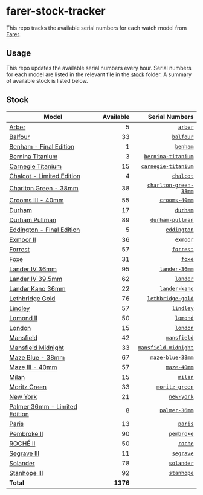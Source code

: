 # farer-stock-tracker

This repo tracks the available serial numbers for each watch model from [Farer](https://farer.com).

## Usage

This repo updates the available serial numbers every hour. Serial numbers for each model are listed in the relevant file in the [stock](./stock) folder. A summary of available stock is listed below.

## Stock

| Model | Available | Serial Numbers |
| ----- | --------: | -------------: |
| [Arber](https://usd.farer.com/products/arber) | 5 | [`arber`](./stock/arber) |
| [Balfour](https://usd.farer.com/products/balfour) | 33 | [`balfour`](./stock/balfour) |
| [Benham - Final Edition](https://usd.farer.com/products/benham) | 1 | [`benham`](./stock/benham) |
| [Bernina Titanium](https://usd.farer.com/products/bernina-titanium) | 3 | [`bernina-titanium`](./stock/bernina-titanium) |
| [Carnegie Titanium](https://usd.farer.com/products/carnegie-titanium) | 15 | [`carnegie-titanium`](./stock/carnegie-titanium) |
| [Chalcot - Limited Edition](https://usd.farer.com/products/chalcot) | 4 | [`chalcot`](./stock/chalcot) |
| [Charlton Green - 38mm](https://usd.farer.com/products/charlton-green-38mm) | 38 | [`charlton-green-38mm`](./stock/charlton-green-38mm) |
| [Crooms III - 40mm](https://usd.farer.com/products/crooms-40mm) | 55 | [`crooms-40mm`](./stock/crooms-40mm) |
| [Durham](https://usd.farer.com/products/durham) | 17 | [`durham`](./stock/durham) |
| [Durham Pullman](https://usd.farer.com/products/durham-pullman) | 89 | [`durham-pullman`](./stock/durham-pullman) |
| [Eddington - Final Edition](https://usd.farer.com/products/eddington) | 5 | [`eddington`](./stock/eddington) |
| [Exmoor II](https://usd.farer.com/products/exmoor) | 36 | [`exmoor`](./stock/exmoor) |
| [Forrest](https://usd.farer.com/products/forrest) | 57 | [`forrest`](./stock/forrest) |
| [Foxe](https://usd.farer.com/products/foxe) | 31 | [`foxe`](./stock/foxe) |
| [Lander IV 36mm](https://usd.farer.com/products/lander-36mm) | 95 | [`lander-36mm`](./stock/lander-36mm) |
| [Lander IV 39.5mm](https://usd.farer.com/products/lander) | 62 | [`lander`](./stock/lander) |
| [Lander Kano 36mm](https://usd.farer.com/products/lander-kano) | 22 | [`lander-kano`](./stock/lander-kano) |
| [Lethbridge Gold](https://usd.farer.com/products/lethbridge-gold) | 76 | [`lethbridge-gold`](./stock/lethbridge-gold) |
| [Lindley](https://usd.farer.com/products/lindley) | 57 | [`lindley`](./stock/lindley) |
| [Lomond II](https://usd.farer.com/products/lomond) | 50 | [`lomond`](./stock/lomond) |
| [London](https://usd.farer.com/products/london) | 15 | [`london`](./stock/london) |
| [Mansfield](https://usd.farer.com/products/mansfield) | 42 | [`mansfield`](./stock/mansfield) |
| [Mansfield Midnight](https://usd.farer.com/products/mansfield-midnight) | 33 | [`mansfield-midnight`](./stock/mansfield-midnight) |
| [Maze Blue - 38mm](https://usd.farer.com/products/maze-blue-38mm) | 67 | [`maze-blue-38mm`](./stock/maze-blue-38mm) |
| [Maze III - 40mm](https://usd.farer.com/products/maze-40mm) | 57 | [`maze-40mm`](./stock/maze-40mm) |
| [Milan](https://usd.farer.com/products/milan) | 15 | [`milan`](./stock/milan) |
| [Moritz Green](https://usd.farer.com/products/moritz-green) | 33 | [`moritz-green`](./stock/moritz-green) |
| [New York](https://usd.farer.com/products/new-york) | 21 | [`new-york`](./stock/new-york) |
| [Palmer 36mm - Limited Edition](https://usd.farer.com/products/palmer-36mm) | 8 | [`palmer-36mm`](./stock/palmer-36mm) |
| [Paris](https://usd.farer.com/products/paris) | 13 | [`paris`](./stock/paris) |
| [Pembroke II](https://usd.farer.com/products/pembroke) | 90 | [`pembroke`](./stock/pembroke) |
| [ROCHÉ II](https://usd.farer.com/products/roche) | 50 | [`roche`](./stock/roche) |
| [Segrave III](https://usd.farer.com/products/segrave) | 11 | [`segrave`](./stock/segrave) |
| [Solander](https://usd.farer.com/products/solander) | 78 | [`solander`](./stock/solander) |
| [Stanhope III](https://usd.farer.com/products/stanhope) | 92 | [`stanhope`](./stock/stanhope) |
| **Total** | **1376** | |
